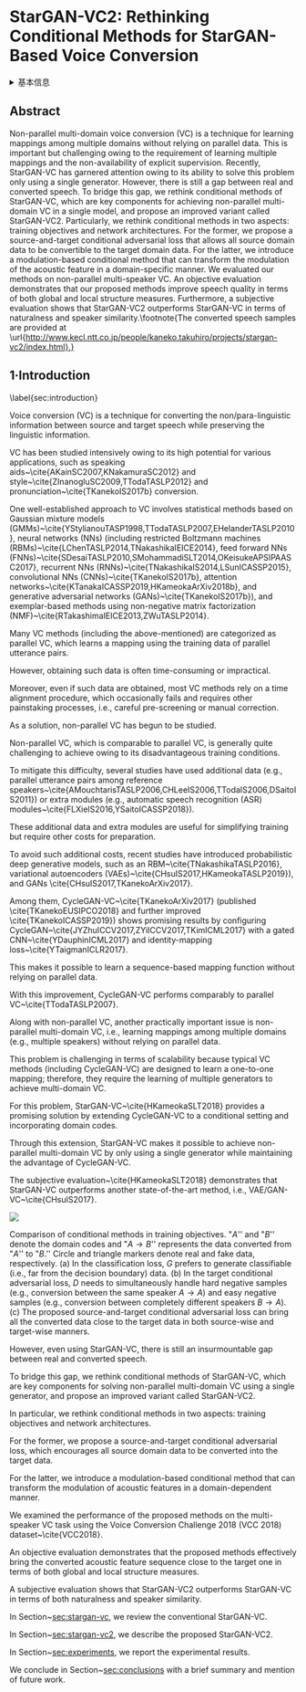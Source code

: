 # StarGAN-VC2: Rethinking Conditional Methods for StarGAN-Based Voice Conversion

<details>
<summary>基本信息</summary>

- 标题: "StarGAN-VC2: Rethinking Conditional Methods for StarGAN-Based Voice Conversion."
- 作者:
  - 01 Takuhiro Kaneko
  - 02 Hirokazu Kameoka
  - 03 Kou Tanaka
  - 04 Nobukatsu Hojo
- 链接:
  - [ArXiv](https://arxiv.org/abs/1907.12279v2)
  - [Publication]()
  - [Github]()
  - [Demo]()
- 文件:
  - [ArXiv:1907.12279v1](D:\Speech\Sapphire-TTS-Collection\Models\-VC\_PDF\2019.07.29_1907.12279v1_StarGAN-VC2__Rethinking_Conditional_Methods_for_StarGAN-Based_Voice_Conversion.pdf)
  - [ArXiv:1907.12279v2](D:\Speech\Sapphire-TTS-Collection\Models\-VC\_PDF\2019.07.29_1907.12279v2_StarGAN-VC2__Rethinking_Conditional_Methods_for_StarGAN-Based_Voice_Conversion.pdf)
  - [Publication] #TODO

</details>

## Abstract

Non-parallel multi-domain voice conversion (VC) is a technique for learning mappings among multiple domains without relying on parallel data.
This is important but challenging owing to the requirement of learning multiple mappings and the non-availability of explicit supervision.
Recently, StarGAN-VC has garnered attention owing to its ability to solve this problem only using a single generator.
However, there is still a gap between real and converted speech.
To bridge this gap, we rethink conditional methods of StarGAN-VC, which are key components for achieving non-parallel multi-domain VC in a single model, and propose an improved variant called StarGAN-VC2.
Particularly, we rethink conditional methods in two aspects: training objectives and network architectures.
For the former, we propose a source-and-target conditional adversarial loss that allows all source domain data to be convertible to the target domain data.
For the latter, we introduce a modulation-based conditional method that can transform the modulation of the acoustic feature in a domain-specific manner.
We evaluated our methods on non-parallel multi-speaker VC.
An objective evaluation demonstrates that our proposed methods improve speech quality in terms of both global and local structure measures.
Furthermore, a subjective evaluation shows that StarGAN-VC2 outperforms StarGAN-VC in terms of naturalness and speaker similarity.\footnote{The converted speech samples are provided at \url{http://www.kecl.ntt.co.jp/people/kaneko.takuhiro/projects/stargan-vc2/index.html}.}

## 1·Introduction

\label{sec:introduction}

Voice conversion (VC) is a technique for converting the non/para-linguistic information between source and target speech while preserving the linguistic information.

VC has been studied intensively owing to its high potential for various applications, such as speaking aids~\cite{AKainSC2007,KNakamuraSC2012} and style~\cite{ZInanogluSC2009,TTodaTASLP2012} and pronunciation~\cite{TKanekoIS2017b} conversion.

One well-established approach to VC involves statistical methods based on Gaussian mixture models (GMMs)~\cite{YStylianouTASP1998,TTodaTASLP2007,EHelanderTASLP2010}, neural networks (NNs) (including restricted Boltzmann machines (RBMs)~\cite{LChenTASLP2014,TNakashikaIEICE2014}, feed forward NNs (FNNs)~\cite{SDesaiTASLP2010,SMohammadiSLT2014,OKeisukeAPSIPAASC2017}, recurrent NNs (RNNs)~\cite{TNakashikaIS2014,LSunICASSP2015}, convolutional NNs (CNNs)~\cite{TKanekoIS2017b}, attention networks~\cite{KTanakaICASSP2019,HKameokaArXiv2018b}, and generative adversarial networks (GANs)~\cite{TKanekoIS2017b}), and exemplar-based methods using non-negative matrix factorization (NMF)~\cite{RTakashimaIEICE2013,ZWuTASLP2014}.

Many VC methods (including the above-mentioned) are categorized as parallel VC, which learns a mapping using the training data of parallel utterance pairs.

However, obtaining such data is often time-consuming or impractical.

Moreover, even if such data are obtained, most VC methods rely on a time alignment procedure, which occasionally fails and requires other painstaking processes, i.e., careful pre-screening or manual correction.

As a solution, non-parallel VC has begun to be studied.

Non-parallel VC, which is comparable to parallel VC, is generally quite challenging to achieve  owing to its disadvantageous training conditions.

To mitigate this difficulty, several studies have used additional data (e.g., parallel utterance pairs among reference speakers~\cite{AMouchtarisTASLP2006,CHLeeIS2006,TTodaIS2006,DSaitoIS2011}) or extra modules (e.g., automatic speech recognition (ASR) modules~\cite{FLXieIS2016,YSaitoICASSP2018}).

These additional data and extra modules are useful for simplifying training but require other costs for preparation.

To avoid such additional costs, recent studies have introduced probabilistic deep generative models, such as an RBM~\cite{TNakashikaTASLP2016}, variational autoencoders (VAEs)~\cite{CHsuIS2017,HKameokaTASLP2019}), and GANs \cite{CHsuIS2017,TKanekoArXiv2017}.

Among them, CycleGAN-VC~\cite{TKanekoArXiv2017} (published \cite{TKanekoEUSIPCO2018} and further improved \cite{TKanekoICASSP2019}) shows promising results by configuring CycleGAN~\cite{JYZhuICCV2017,ZYiICCV2017,TKimICML2017} with a gated CNN~\cite{YDauphinICML2017} and identity-mapping loss~\cite{YTaigmanICLR2017}.

This makes it possible to learn a sequence-based mapping function without relying on parallel data.

With this improvement, CycleGAN-VC performs comparably to parallel VC~\cite{TTodaTASLP2007}.

Along with non-parallel VC, another practically important issue is non-parallel multi-domain VC, i.e., learning mappings among multiple domains (e.g., multiple speakers) without relying on parallel data.

This problem is challenging in terms of scalability because typical VC methods (including CycleGAN-VC) are designed to learn a one-to-one mapping; therefore, they require the learning of multiple generators to achieve multi-domain VC.

For this problem, StarGAN-VC~\cite{HKameokaSLT2018} provides a promising solution by extending CycleGAN-VC to a conditional setting and incorporating domain codes.

Through this extension, StarGAN-VC makes it possible to achieve non-parallel multi-domain VC by only using a single generator while maintaining the advantage of CycleGAN-VC.

The subjective evaluation~\cite{HKameokaSLT2018} demonstrates that StarGAN-VC outperforms another state-of-the-art method, i.e., VAE/GAN-VC~\cite{CHsuIS2017}.

![](figs/objective)

<a id="fig:objective">Comparison of conditional methods in training objectives. "$A$'' and "$B$'' denote the domain codes and "$A \rightarrow B$'' represents the data converted from "$A$'' to "$B$.'' Circle and triangle markers denote real and fake data, respectively. (a) In the classification loss, $G$ prefers to generate classifiable (i.e., far from the decision boundary) data. (b) In the target conditional adversarial loss, $D$ needs to simultaneously handle hard negative samples (e.g., conversion between the same speaker $A \rightarrow A$) and easy negative samples (e.g., conversion between completely different speakers $B \rightarrow A$). (c) The proposed source-and-target conditional adversarial loss can bring all the converted data close to the target data in both source-wise and target-wise manners.</a>

However, even using StarGAN-VC, there is still an insurmountable gap between real and converted speech.

To bridge this gap, we rethink conditional methods of StarGAN-VC, which are key components for solving non-parallel multi-domain VC using a single generator, and propose an improved variant called StarGAN-VC2.

In particular, we rethink conditional methods in two aspects: training objectives and network architectures.

For the former, we propose a source-and-target conditional adversarial loss, which encourages all source domain data to be converted into the target data.

For the latter, we introduce a modulation-based conditional method that can transform the modulation of acoustic features in a domain-dependent manner.

We examined the performance of the proposed methods on the multi-speaker VC task using the Voice Conversion Challenge 2018 (VCC 2018) dataset~\cite{VCC2018}.

An objective evaluation demonstrates that the proposed methods effectively bring the converted acoustic feature sequence close to the target one in terms of both global and local structure measures.

A subjective evaluation shows that StarGAN-VC2 outperforms StarGAN-VC in terms of both naturalness and speaker similarity.

In Section~[sec:stargan-vc](#sec:stargan-vc), we review the conventional StarGAN-VC.

In Section~[sec:stargan-vc2](#sec:stargan-vc2), we describe the proposed StarGAN-VC2.

In Section~[sec:experiments](#sec:experiments), we report the experimental results.

We conclude in Section~[sec:conclusions](#sec:conclusions) with a brief summary and mention of future work.
